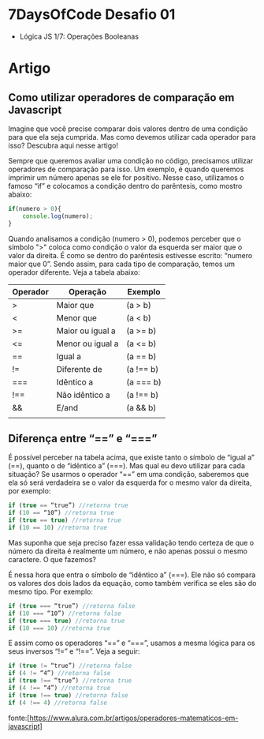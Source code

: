 # 7DaysOfCode Desafio 01 
- Lógica JS 1/7: Operações Booleanas

# Artigo
## Como utilizar operadores de comparação em Javascript

Imagine que você precise comparar dois valores dentro de uma condição para que ela seja cumprida. Mas como devemos utilizar cada operador para isso? Descubra aqui nesse artigo!

Sempre que queremos avaliar uma condição no código, precisamos utilizar operadores de comparação para isso. Um exemplo, é quando queremos imprimir um número apenas se ele for positivo. Nesse caso, utilizamos o famoso “if” e colocamos a condição dentro do parêntesis, como mostro abaixo:

~~~javascript
if(numero > 0){
    console.log(numero);
} 
~~~

Quando analisamos a condição (numero > 0), podemos perceber que o símbolo ">" coloca como condição o valor da esquerda ser maior que o valor da direita. É como se dentro do parêntesis estivesse escrito: “numero maior que 0”. Sendo assim, para cada tipo de comparação, temos um operador diferente. Veja a tabela abaixo:

|Operador |	 Operação       |	Exemplo   |
|---------|-----------------|-------------|
|>        |Maior que        |(a > b)      |
|<        |Menor que        |(a < b)      |
|>=       |Maior ou igual a |(a >= b)     |
|<=       |Menor ou igual a |(a <= b)     | 
|==       |Igual a	        |(a == b)     |
|!=	      |Diferente de     |(a !== b)    | 
|===	  |Idêntico a       |(a === b)    |
|!==	  |Não idêntico a   |(a !== b)    |
|&&	      |E/and	        |(a && b)     |
|||	      |Ou/or            |(a || b)     |


## Diferença entre “==” e “===”

É possível perceber na tabela acima, que existe tanto o símbolo de “igual a” (==), quanto o de “idêntico a” (===). Mas qual eu devo utilizar para cada situação? Se usarmos o operador “==” em uma condição, saberemos que ela só será verdadeira se o valor da esquerda for o mesmo valor da direita, por exemplo:

~~~javascript
if (true == “true”) //retorna true
if (10 == “10”) //retorna true
if (true == true) //retorna true
if (10 == 10) //retorna true
~~~
Mas suponha que seja preciso fazer essa validação tendo certeza de que o número da direita é realmente um número, e não apenas possui o mesmo caractere. O que fazemos?

É nessa hora que entra o símbolo de “idêntico a” (===). Ele não só compara os valores dos dois lados da equação, como também verifica se eles são do mesmo tipo. Por exemplo:

~~~~javascript
if (true === “true”) //retorna false
if (10 === “10”) //retorna false
if (true === true) //retorna true
if (10 === 10) //retorna true
~~~~

E assim como os operadores “==” e “===”, usamos a mesma lógica para os seus inversos “!=” e “!==”. Veja a seguir:

~~~~javascript
if (true != “true”) //retorna false
if (4 != “4”) //retorna false
if (true !== “true”) //retorna true
if (4 !== “4”) //retorna true
if (true !== true) //retorna false
if (4 !== 4) //retorna false
~~~~

fonte:[https://www.alura.com.br/artigos/operadores-matematicos-em-javascript]
